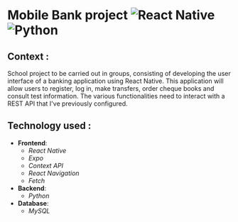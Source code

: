 # Mobile Bank project ![React Native](https://img.icons8.com/color/48/000000/react-native.png) ![Python](https://img.icons8.com/color/48/000000/python.png)

## Context :
School project to be carried out in groups, consisting of developing the user interface of a banking application using React Native. This application will allow users to register, log in, make transfers, order cheque books and consult test information. The various functionalities need to interact with a REST API that I've previously configured.

## Technology used : 
- **Frontend**:
  - *React Native*
  - *Expo*
  - *Context API*
  - *React Navigation*
  - *Fetch*
- **Backend**:
  - *Python*
- **Database**:
  - *MySQL*

